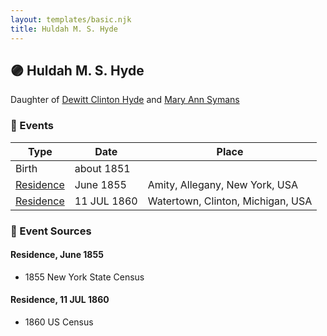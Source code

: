 ```yaml
---
layout: templates/basic.njk
title: Huldah M. S. Hyde
---
```

## 🟣 Huldah M. S. Hyde

Daughter of [Dewitt Clinton Hyde](/people/4/47530864) and [Mary Ann Symans](/people/4/4704808)

### 📆 Events

Type | Date | Place
------ | ------ | ------
Birth | about 1851 |
[Residence](#event-1) | June 1855 | Amity, Allegany, New York, USA
[Residence](#event-2) | 11 JUL 1860 | Watertown, Clinton, Michigan, USA

### 📰 Event Sources

#### <a id="event-1"></a> Residence, June 1855
* 1855 New York State Census

#### <a id="event-2"></a> Residence, 11 JUL 1860
* 1860 US Census